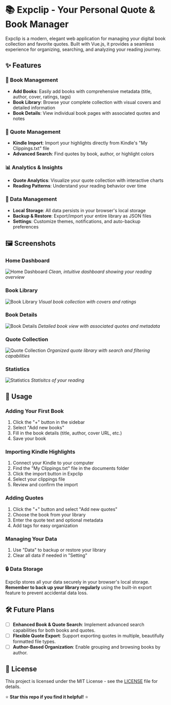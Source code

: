 # 📚 Expclip - Your Personal Quote & Book Manager

Expclip is a modern, elegant web application for managing your digital book collection and favorite quotes. Built with Vue.js, it provides a seamless experience for organizing, searching, and analyzing your reading journey.

## ✨ Features

### 📖 Book Management
- **Add Books**: Easily add books with comprehensive metadata (title, author, cover, ratings, tags)
- **Book Library**: Browse your complete collection with visual covers and detailed information
- **Book Details**: View individual book pages with associated quotes and notes

### 💭 Quote Management
- **Kindle Import**: Import your highlights directly from Kindle's "My Clippings.txt" file
- **Advanced Search**: Find quotes by book, author, or highlight colors

### 📊 Analytics & Insights
- **Quote Analytics**: Visualize your quote collection with interactive charts
- **Reading Patterns**: Understand your reading behavior over time

### 💾 Data Management
- **Local Storage**: All data persists in your browser's local storage
- **Backup & Restore**: Export/import your entire library as JSON files
- **Settings**: Customize themes, notifications, and auto-backup preferences

## 🖼️ Screenshots

### Home Dashboard
![Home Dashboard](Expclip%20-%20Home.jpeg)
*Clean, intuitive dashboard showing your reading overview*

### Book Library
![Book Library](Expclip%20-%20All%20Books.png)
*Visual book collection with covers and ratings*

### Book Details
![Book Details](Expclip%20-%20BookInstance.jpeg)
*Detailed book view with associated quotes and metadata*

### Quote Collection
![Quote Collection](Expclip%20-%20Quotes.png)
*Organized quote library with search and filtering capabilities*

### Statistics
![Statistics](Expclip%20-%20Stats.jpeg)
*Statisitcs of your reading*

## 📱 Usage

### Adding Your First Book
1. Click the "+" button in the sidebar
2. Select "Add new books"
3. Fill in the book details (title, author, cover URL, etc.)
4. Save your book

### Importing Kindle Highlights
1. Connect your Kindle to your computer
2. Find the "My Clippings.txt" file in the documents folder
3. Click the import button in Expclip
4. Select your clippings file
5. Review and confirm the import

### Adding Quotes
1. Click the "+" button and select "Add new quotes"
2. Choose the book from your library
3. Enter the quote text and optional metadata
4. Add tags for easy organization

### Managing Your Data
1. Use "Data" to backup or restore your library
2. Clear all data if needed in "Setting"

### 🔒 Data Storage
Expclip stores all your data securely in your browser's local storage. **Remember to back up your library regularly** using the built-in export feature to prevent accidental data loss.

## 🛠️ Future Plans
- [ ] **Enhanced Book & Quote Search**: Implement advanced search capabilities for both books and quotes.
- [ ] **Flexible Quote Export**: Support exporting quotes in multiple, beautifully formatted file types.
- [ ] **Author-Based Organization**: Enable grouping and browsing books by author.

## 📄 License

This project is licensed under the MIT License - see the [LICENSE](LICENSE) file for details.

⭐ **Star this repo if you find it helpful!** ⭐